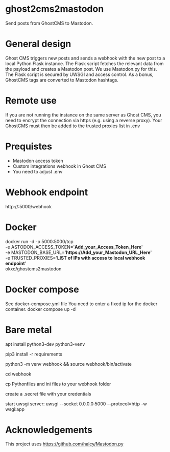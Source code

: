 # ghost2cms2mastodon
Send posts from GhostCMS to Mastodon.

# General design
Ghost CMS triggers new posts and sends a webhook with the new post to a local Python Flask instance.
The Flask script fetches the relevant data from the payload and creates a Mastodon post. We use Mastodon.py for this.
The Flask script is secured by UWSGI and access control.
As a bonus, GhostCMS tags are converted to Mastodon hashtags.

# Remote use
If you are not running the instance on the same server as Ghost CMS, you need to encrypt the connection via https (e.g. using a reverse proxy).
Your GhostCMS must then be added to the trusted proxies list in .env

# Prequistes
- Mastodon access token 
- Custom integrations webhook in Ghost CMS
- You need to adjust .env

# Webhook endpoint
 http://<yourIP>:5000/webhook

# Docker
docker run -d -p 5000:5000/tcp \
-e ASTODON_ACCESS_TOKEN='**Add_your_Access_Token_Here**' \
-e MASTODON_BASE_URL='**https://Add_your_Mastodon_URL_Here**' \
-e TRUSTED_PROXIES='**LIST of IPs with access to local webhook endpoint**'\
okxo/ghostcms2mastodon

# Docker compose
See docker-compose.yml file
You need to enter a fixed ip for the docker container.
docker compose up -d


# Bare metal
apt install python3-dev python3-venv
 
pip3 install -r requirements
 
python3 -m venv webhook && source webhook/bin/activate
 
cd webhook
 
cp Pythonfiles and ini files to your webhook folder
 
create a .secret file with your credentials

start uwsgi server: uwsgi --socket 0.0.0.0:5000 --protocol=http -w wsgi:app

 
# Acknowledgements
This project uses https://github.com/halcy/Mastodon.py
